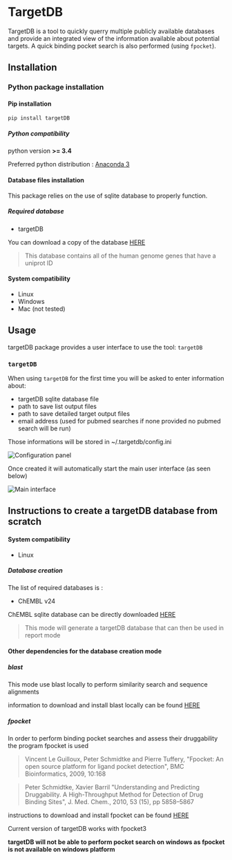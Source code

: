 TargetDB
=========

TargetDB is a tool to quickly querry multiple publicly available databases and provide an integrated view of the information available about potential targets. A quick binding pocket search is also performed (using `fpocket`).

Installation
------------
### Python package installation
#### Pip installation

```
pip install targetDB
```

##### Python compatibility

python version **>= 3.4**

Preferred python distribution : [Anaconda 3](https://www.anaconda.com/download/)


#### Database files installation

This package relies on the use of sqlite database to properly function.

##### Required database

+ targetDB

You can download a copy of the database [HERE](https://github.com/sdecesco/targetDB/releases/download/v1.1.6/TargetDB_20_02_19.db.zip)

>This database contains all of the human genome genes that have a uniprot ID

#### System compatibility

+ Linux
+ Windows
+ Mac (not tested)


Usage
-----
targetDB package provides a user interface to use the tool: `targetDB`

### `targetDB`

When using `targetDB` for the first time you will be asked to enter information about:
+ targetDB sqlite database file
+ path to save list output files 
+ path to save detailed target output files
+ email address (used for pubmed searches if none provided no pubmed search will be run)

Those informations will be stored in ~/.targetdb/config.ini 

![Configuration panel](targetDB/resources/configuration.png)

Once created it will automatically start the main user interface (as seen below)

![Main interface](targetDB/resources/targetdb_gui.png)

Instructions to create a targetDB database from scratch
---

#### System compatibility
+ Linux

##### Database creation

The list of required databases is :
+ ChEMBL v24

ChEMBL sqlite database can be directly downloaded [HERE](https://www.ebi.ac.uk/chembl/downloads)

>This mode will generate a targetDB database that can then be used in report mode

#### Other dependencies for the database creation mode

##### blast
This mode use blast locally to perform similarity search and sequence alignments 

information to download and install blast locally can be found [HERE](https://blast.ncbi.nlm.nih.gov/Blast.cgi?CMD=Web&PAGE_TYPE=BlastDocs&DOC_TYPE=Download)

##### fpocket
In order to perform binding pocket searches and assess their druggability the program fpocket is used 

>Vincent Le Guilloux, Peter Schmidtke and Pierre Tuffery, "Fpocket: An open source platform for ligand pocket detection", BMC Bioinformatics, 2009, 10:168

>Peter Schmidtke, Xavier Barril "Understanding and Predicting Druggability. A High-Throughput Method for Detection of Drug Binding Sites", J. Med. Chem., 2010, 53 (15), pp 5858–5867

instructions to download and install fpocket can be found [HERE](https://github.com/Discngine/fpocket)

Current version of targetDB works with fpocket3

**targetDB will not be able to perform pocket search on windows as fpocket is not available on windows platform**
